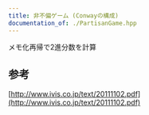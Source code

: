 ```yaml
---
title: 非不偏ゲーム (Conwayの構成)
documentation_of: ./PartisanGame.hpp
---
```

メモ化再帰で2進分数を計算
## 参考
[http://www.ivis.co.jp/text/20111102.pdf](http://www.ivis.co.jp/text/20111102.pdf)